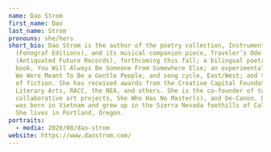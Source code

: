 ```yaml
---
name: Dao Strom
first_name: Dao
last_name: Strom
pronouns: she/hers
short_bio: Dao Strom is the author of the poetry collection, Instrument
  (Fonograf Editions), and its musical companion piece, Traveler’s Ode
  (Antiquated Future Records), forthcoming this fall; a bilingual poetry-art
  book, You Will Always Be Someone From Somewhere Else; an experimental memoir,
  We Were Meant To Be a Gentle People, and song cycle, East/West; and two books
  of fiction. She has received awards from the Creative Capital Foundation,
  Literary Arts, RACC, the NEA, and others. She is the co-founder of two
  collaborative art projects, She Who Has No Master(s), and De-Canon. Dao Strom
  was born in Vietnam and grew up in the Sierra Nevada foothills of California.
  She lives in Portland, Oregon.
portraits:
  - media: 2020/08/dao-strom
website: https://www.daostrom.com/
---
```

